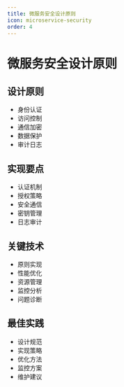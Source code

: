 ```yaml
---
title: 微服务安全设计原则
icon: microservice-security
order: 4
---
```


# 微服务安全设计原则

## 设计原则
- 身份认证
- 访问控制
- 通信加密
- 数据保护
- 审计日志

## 实现要点
- 认证机制
- 授权策略
- 安全通信
- 密钥管理
- 日志审计

## 关键技术
- 原则实现
- 性能优化
- 资源管理
- 监控分析
- 问题诊断

## 最佳实践
- 设计规范
- 实现策略
- 优化方法
- 监控方案
- 维护建议
